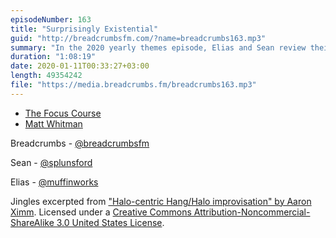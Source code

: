 ```yaml
---
episodeNumber: 163
title: "Surprisingly Existential"
guid: "http://breadcrumbsfm.com/?name=breadcrumbs163.mp3"
summary: "In the 2020 yearly themes episode, Elias and Sean review their previous themes and look ahead to the new year."
duration: "1:08:19"
date: 2020-01-11T00:33:27+03:00
length: 49354242
file: "https://media.breadcrumbs.fm/breadcrumbs163.mp3"
---
```


- [The Focus Course](https://thefocuscourse.com)
- [Matt Whitman](https://www.youtube.com/channel/UC3vIOVJiXigzVDA2TYqaa0Q)

Breadcrumbs - [@breadcrumbsfm](https://twitter.com/breadcrumbsfm)

Sean - [@splunsford](https://twitter.com/splunsford)

Elias - [@muffinworks](https://twitter.com/muffinworks)

Jingles excerpted from ["Halo-centric Hang/Halo improvisation" by Aaron Ximm](http://freemusicarchive.org/music/aaron_ximm/handpans_and_the_hang/). Licensed under a [Creative Commons Attribution-Noncommercial-ShareAlike 3.0 United States License](http://creativecommons.org/licenses/by-nc-sa/3.0/us/).